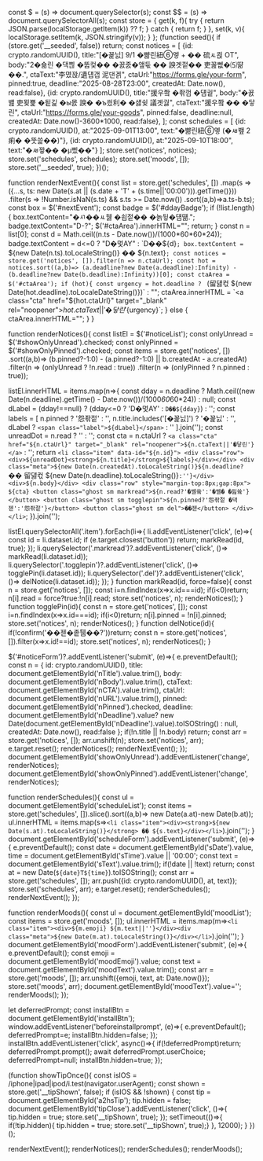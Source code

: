 const $ = (s) => document.querySelector(s);
const $$ = (s) => document.querySelectorAll(s);
const store = {
  get(k, f){ try { return JSON.parse(localStorage.getItem(k)) ?? f; } catch { return f; } },
  set(k, v){ localStorage.setItem(k, JSON.stringify(v)); }
};
(function seed(){
  if (store.get('__seeded', false)) return;
  const notices = [
    {id: crypto.randomUUID(), title:"[�꾩닔] 9/1 �뺢린紐⑥엫 + �� 硫ㅻ쾭 OT", body:"2�숆린 �댁쁺 �뚭컻�� �꾨줈�앺듃 �� 諛곗젙�� 吏꾪뻾�⑸땲��.", ctaText:"李몄꽍/遺덉갭 泥댄겕", ctaUrl:"https://forms.gle/your-form", pinned:true, deadline:"2025-08-28T23:00", createdAt: Date.now(), read:false},
    {id: crypto.randomUUID(), title:"援우쫰 �좎껌 �덈궡", body:"�꾨뱶 吏묒뾽 �됱긽 �ы몴 諛� �ъ씠利� �섏슂 議곗궗", ctaText:"援우쫰 �� �닿린", ctaUrl:"https://forms.gle/your-goods", pinned:false, deadline:null, createdAt: Date.now()-3600*1000, read:false},
  ];
  const schedules = [
    {id: crypto.randomUUID(), at:"2025-09-01T13:00", text:"�뺢린紐⑥엫 (�ㅽ뵆 2痢� �뚯쓽��)"},
    {id: crypto.randomUUID(), at:"2025-09-10T18:00", text:"�ㅽ꽣�� �μ삤��"}
  ];
  store.set('notices', notices);
  store.set('schedules', schedules);
  store.set('moods', []);
  store.set('__seeded', true);
})();

function renderNextEvent(){
  const list = store.get('schedules', [])
    .map(s => ({...s, ts: new Date(s.at || (s.date + 'T' + (s.time||'00:00'))).getTime()}))
    .filter(s => !Number.isNaN(s.ts) && s.ts >= Date.now())
    .sort((a,b)=>a.ts-b.ts);
  const box = $('#nextEvent'); const badge = $('#ddayBadge');
  if (!list.length){ box.textContent="�ㅺ��ㅻ뒗 �쇱젙�� �놁뒿�덈떎."; badge.textContent="D-?"; $('#ctaArea').innerHTML=""; return; }
  const n = list[0]; const d = Math.ceil((n.ts - Date.now())/(1000*60*60*24));
  badge.textContent = d<=0 ? "D�멏AY" : `D��${d}`;
  box.textContent = `${new Date(n.ts).toLocaleString()} �� ${n.text}`;
  const notices = store.get('notices', []).filter(n => n.ctaUrl);
  const hot = notices.sort((a,b)=> (a.deadline?new Date(a.deadline):Infinity) - (b.deadline?new Date(b.deadline):Infinity))[0];
  const ctaArea = $('#ctaArea');
  if (hot){ const urgency = hot.deadline ? ` (留덇컧 ${new Date(hot.deadline).toLocaleDateString()})` : "";
    ctaArea.innerHTML = `<a class="cta" href="${hot.ctaUrl}" target="_blank" rel="noopener">${hot.ctaText||'�닿린'}${urgency}</a>`;
  } else { ctaArea.innerHTML=""; }
}

function renderNotices(){
  const listEl = $('#noticeList');
  const onlyUnread = $('#showOnlyUnread').checked;
  const onlyPinned = $('#showOnlyPinned').checked;
  const items = store.get('notices', [])
    .sort((a,b)=> (b.pinned?-1:0) - (a.pinned?-1:0) || b.createdAt - a.createdAt)
    .filter(n => (onlyUnread ? !n.read : true))
    .filter(n => (onlyPinned ? n.pinned : true));

  listEl.innerHTML = items.map(n=>{
    const dday = n.deadline ? Math.ceil((new Date(n.deadline).getTime() - Date.now())/(1000*60*60*24)) : null;
    const dLabel = (dday!==null) ? (dday<=0 ? 'D�멏AY' : `D��${dday}`) : '';
    const labels = [
      n.pinned ? '<span class="label pin">怨좎젙</span>' : '',
      n.title.includes('[�꾩닔]') ? '<span class="label required">�꾩닔</span>' : '',
      dLabel ? `<span class="label">${dLabel}</span>` : ''
    ].join('');
    const unreadDot = n.read ? '' : '<span class="dot"></span>';
    const cta = n.ctaUrl ? `<a class="cta" href="${n.ctaUrl}" target="_blank" rel="noopener">${n.ctaText||'�닿린'}</a>` : '';
    return `<li class="item" data-id="${n.id}">
      <div class="row"><div>${unreadDot}<strong>${n.title}</strong>${labels}</div></div>
      <div class="meta">${new Date(n.createdAt).toLocaleString()}${n.deadline?` �� 留덇컧 ${new Date(n.deadline).toLocaleString()}`:''}</div>
      <div>${n.body}</div>
      <div class="row" style="margin-top:8px;gap:8px">
        ${cta}
        <button class="ghost sm markread">${n.read?'�쎌쓬':'�쎌� �딆쓬'}</button>
        <button class="ghost sm togglepin">${n.pinned?'怨좎젙 �댁젣':'怨좎젙'}</button>
        <button class="ghost sm del">��젣</button>
      </div>
    </li>`;
  }).join('');

  listEl.querySelectorAll('.item').forEach(li=>{
    li.addEventListener('click', (e)=>{ const id = li.dataset.id; if (e.target.closest('button')) return; markRead(id, true); });
    li.querySelector('.markread')?.addEventListener('click', ()=> markRead(li.dataset.id));
    li.querySelector('.togglepin')?.addEventListener('click', ()=> togglePin(li.dataset.id));
    li.querySelector('.del')?.addEventListener('click', ()=> delNotice(li.dataset.id));
  });
}
function markRead(id, force=false){ const n = store.get('notices', []); const i=n.findIndex(x=>x.id===id); if(i<0)return; n[i].read = force?true:!n[i].read; store.set('notices', n); renderNotices(); }
function togglePin(id){ const n = store.get('notices', []); const i=n.findIndex(x=>x.id===id); if(i<0)return; n[i].pinned = !n[i].pinned; store.set('notices', n); renderNotices(); }
function delNotice(id){ if(!confirm('��젣�좉퉴��?'))return; const n = store.get('notices', []).filter(x=>x.id!==id); store.set('notices', n); renderNotices(); }

$('#noticeForm')?.addEventListener('submit', (e)=>{
  e.preventDefault();
  const n = {
    id: crypto.randomUUID(),
    title: document.getElementById('nTitle').value.trim(),
    body: document.getElementById('nBody').value.trim(),
    ctaText: document.getElementById('nCTA').value.trim(),
    ctaUrl: document.getElementById('nURL').value.trim(),
    pinned: document.getElementById('nPinned').checked,
    deadline: document.getElementById('nDeadline').value? new Date(document.getElementById('nDeadline').value).toISOString() : null,
    createdAt: Date.now(),
    read:false
  };
  if(!n.title || !n.body) return;
  const arr = store.get('notices', []); arr.unshift(n); store.set('notices', arr);
  e.target.reset(); renderNotices(); renderNextEvent();
});
document.getElementById('showOnlyUnread').addEventListener('change', renderNotices);
document.getElementById('showOnlyPinned').addEventListener('change', renderNotices);

function renderSchedules(){
  const ul = document.getElementById('scheduleList');
  const items = store.get('schedules', []).slice().sort((a,b)=> new Date(a.at)-new Date(b.at));
  ul.innerHTML = items.map(s=>`<li class="item"><div><strong>${new Date(s.at).toLocaleString()}</strong> �� ${s.text}</div></li>`).join('');
}
document.getElementById('scheduleForm').addEventListener('submit', (e)=>{
  e.preventDefault();
  const date = document.getElementById('sDate').value, time = document.getElementById('sTime').value || '00:00';
  const text = document.getElementById('sText').value.trim();
  if(!date || !text) return;
  const at = new Date(`${date}T${time}`).toISOString();
  const arr = store.get('schedules', []); arr.push({id: crypto.randomUUID(), at, text}); store.set('schedules', arr);
  e.target.reset(); renderSchedules(); renderNextEvent();
});

function renderMoods(){
  const ul = document.getElementById('moodList');
  const items = store.get('moods', []);
  ul.innerHTML = items.map(m=>`<li class="item"><div>${m.emoji} ${m.text||''}</div><div class="meta">${new Date(m.at).toLocaleString()}</div></li>`).join('');
}
document.getElementById('moodForm').addEventListener('submit', (e)=>{
  e.preventDefault();
  const emoji = document.getElementById('moodEmoji').value;
  const text = document.getElementById('moodText').value.trim();
  const arr = store.get('moods', []); arr.unshift({emoji, text, at: Date.now()}); store.set('moods', arr);
  document.getElementById('moodText').value=''; renderMoods();
});

let deferredPrompt; const installBtn = document.getElementById('installBtn');
window.addEventListener('beforeinstallprompt', (e)=>{ e.preventDefault(); deferredPrompt=e; installBtn.hidden=false; });
installBtn.addEventListener('click', async()=>{ if(!deferredPrompt)return; deferredPrompt.prompt(); await deferredPrompt.userChoice; deferredPrompt=null; installBtn.hidden=true; });

(function showTipOnce(){
  const isIOS = /iphone|ipad|ipod/i.test(navigator.userAgent);
  const shown = store.get('__tipShown', false);
  if (isIOS && !shown) {
    const tip = document.getElementById('a2hsTip'); tip.hidden = false;
    document.getElementById('tipClose').addEventListener('click', ()=>{ tip.hidden = true; store.set('__tipShown', true); });
    setTimeout(()=>{ if(!tip.hidden){ tip.hidden = true; store.set('__tipShown', true);} }, 12000);
  }
})();

renderNextEvent(); renderNotices(); renderSchedules(); renderMoods();
